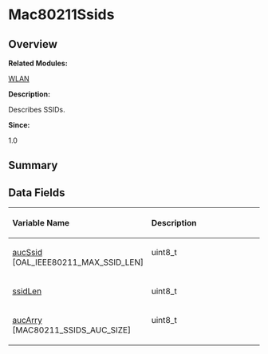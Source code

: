 # Mac80211Ssids<a name="EN-US_TOPIC_0000001054598169"></a>

## **Overview**<a name="section850497774093531"></a>

**Related Modules:**

[WLAN](wlan.md)

**Description:**

Describes SSIDs. 

**Since:**

1.0

## **Summary**<a name="section1604683913093531"></a>

## Data Fields<a name="pub-attribs"></a>

<a name="table1181746954093531"></a>
<table><thead align="left"><tr id="row729767798093531"><th class="cellrowborder" valign="top" width="50%" id="mcps1.1.3.1.1"><p id="p1304490845093531"><a name="p1304490845093531"></a><a name="p1304490845093531"></a>Variable Name</p>
</th>
<th class="cellrowborder" valign="top" width="50%" id="mcps1.1.3.1.2"><p id="p1320038473093531"><a name="p1320038473093531"></a><a name="p1320038473093531"></a>Description</p>
</th>
</tr>
</thead>
<tbody><tr id="row2115506727093531"><td class="cellrowborder" valign="top" width="50%" headers="mcps1.1.3.1.1 "><p id="p906236294093531"><a name="p906236294093531"></a><a name="p906236294093531"></a><a href="wlan.md#ga47c550859928cbc795333cb26b138ba3">aucSsid</a> [OAL_IEEE80211_MAX_SSID_LEN]</p>
</td>
<td class="cellrowborder" valign="top" width="50%" headers="mcps1.1.3.1.2 "><p id="p1088505273093531"><a name="p1088505273093531"></a><a name="p1088505273093531"></a>uint8_t </p>
</td>
</tr>
<tr id="row708801735093531"><td class="cellrowborder" valign="top" width="50%" headers="mcps1.1.3.1.1 "><p id="p1828087457093531"><a name="p1828087457093531"></a><a name="p1828087457093531"></a><a href="wlan.md#gac5c6ea249ba044d37f2b85df506cd898">ssidLen</a></p>
</td>
<td class="cellrowborder" valign="top" width="50%" headers="mcps1.1.3.1.2 "><p id="p126554910093531"><a name="p126554910093531"></a><a name="p126554910093531"></a>uint8_t </p>
</td>
</tr>
<tr id="row274093793093531"><td class="cellrowborder" valign="top" width="50%" headers="mcps1.1.3.1.1 "><p id="p709242441093531"><a name="p709242441093531"></a><a name="p709242441093531"></a><a href="wlan.md#ga94fdc9f1d50e8f8561e2fa539bd7c8c8">aucArry</a> [MAC80211_SSIDS_AUC_SIZE]</p>
</td>
<td class="cellrowborder" valign="top" width="50%" headers="mcps1.1.3.1.2 "><p id="p831738231093531"><a name="p831738231093531"></a><a name="p831738231093531"></a>uint8_t </p>
</td>
</tr>
</tbody>
</table>

